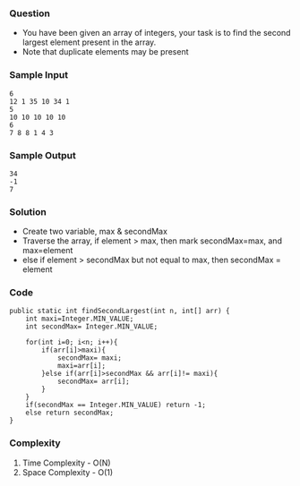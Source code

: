 ### Question
- You have been given an array of integers, your task is to find the second largest element present in the array.
- Note that duplicate elements may be present 

### Sample Input
    6
    12 1 35 10 34 1
    5
    10 10 10 10 10
    6
    7 8 8 1 4 3

### Sample Output
    34
    -1
    7

### Solution
- Create two variable, max & secondMax
- Traverse the array, if element > max, then mark secondMax=max, and max=element
- else if element > secondMax but not equal to max, then secondMax = element

### Code
    public static int findSecondLargest(int n, int[] arr) {
		int maxi=Integer.MIN_VALUE;
		int secondMax= Integer.MIN_VALUE;
	
		for(int i=0; i<n; i++){
			if(arr[i]>maxi){
				secondMax= maxi;
				maxi=arr[i];
			}else if(arr[i]>secondMax && arr[i]!= maxi){
				secondMax= arr[i];
			}
		}
		if(secondMax == Integer.MIN_VALUE) return -1;
		else return secondMax;
	}


### Complexity
1. Time Complexity - O(N)
2. Space Complexity - O(1)